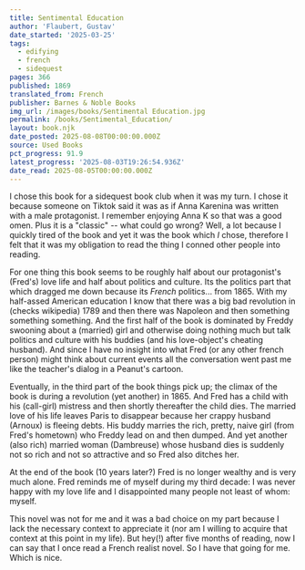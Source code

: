 ```yaml
---
title: Sentimental Education
author: 'Flaubert, Gustav'
date_started: '2025-03-25'
tags:
  - edifying
  - french
  - sidequest
pages: 366
published: 1869
translated_from: French
publisher: Barnes & Noble Books
img_url: /images/books/Sentimental Education.jpg
permalink: /books/Sentimental_Education/
layout: book.njk
date_posted: 2025-08-08T00:00:00.000Z
source: Used Books
pct_progress: 91.9
latest_progress: '2025-08-03T19:26:54.936Z'
date_read: 2025-08-05T00:00:00.000Z
---
```

I chose this book for a sidequest book club when it was my turn.  I chose it because someone on Tiktok said it was as if Anna Karenina was written with a male protagonist. I remember enjoying Anna K so that was a good omen.  Plus it is a "classic" -- what could go wrong?  Well, a lot because I quickly tired of the book and yet it was the book which *I* chose, therefore I felt that it was my obligation to read the thing I conned other people into reading. 

For one thing this book seems to be roughly half about our protagonist's (Fred's) love life and half about politics and culture.  Its the politics part that which dragged me down because its *French* politics... from 1865. With my half-assed American education I know that there was a big bad revolution in (checks wikipedia) 1789 and then there was Napoleon and then something something something.  And the first half of the book is dominated by Freddy swooning about a (married) girl and otherwise doing nothing much but talk politics and culture with his buddies (and his love-object's cheating husband). And since I have no insight into what Fred (or any other french person) might think about current events all the conversation went past me like the teacher's dialog in a Peanut's cartoon. 

Eventually, in the third part of the book things pick up; the climax of the book is during a revolution (yet another) in 1865. And Fred has a child with his (call-girl) mistress and then shortly thereafter the child dies.  The married love of his life leaves Paris to disappear because her crappy husband (Arnoux) is fleeing debts. His buddy marries the rich, pretty, naive girl (from Fred's hometown) who Freddy lead on and then dumped.  And yet another (also rich) married woman (Dambreuse) whose husband dies is suddenly not so rich and not so attractive and so Fred also ditches her.  

At the end of the book (10 years later?) Fred is no longer wealthy and is very much alone.  Fred reminds me of myself during my third decade: I was never happy with my love life and I disappointed many people not least of whom: myself.  

This novel was not for me and it was a bad choice on my part because I lack the necessary context to appreciate it (nor am I willing to acquire that context at this point in my life). But hey(!) after five months of reading, now I can say that I once read a French realist novel.  So I have that going for me.  Which is nice.  

<!--
* <span meta="54@2025-07-18T20:47:02.034Z"></span> F. has almost been in a duel and is mocked in the pages of Hussonet's magazine (b/c F did not loan the 5000 francs)

* <span meta="57@2025-07-25T03:57:11.611Z"></span> “Her children had gone out; there was nothing but stillness around her. It seemed as if she were utterly deserted.“He is going to be married! Is it possible?”And she was seized with a fit of nervous trembling.“Why is this? Does it mean that I love him?”Then all of a sudden:“Why, yes; I love him—I love him!”It seemed to her as if she were sinking into endless depths. The clock struck three. She listened to the vibrations of the sounds as they died away. And she remained on the edge of the armchair, with her eyes fixed and an unchanging smile on her face.”

[First time we get Ms Arnoux POV?]

* <span meta="57@2025-07-25T19:16:23.251Z"></span> “For the first time in his life Frédéric felt himself beloved; and this new pleasure, which did not transcend the ordinary run of agreeable sensations, made him swell with so much emotion that he spread out his two arms and flung back his head.A large cloud passed across the sky.“It is going towards Paris,” said Louise. “You’d like to follow it—wouldn’t you?”“I! Why?”“Who knows?”And surveying him with a sharp look:“Perhaps you have there” (she searched her mind for the appropriate phrase) “something to engage your affections.”“Oh! I have nothing to engage my affections there.”“Are you perfectly certain?”“Why, yes, Mademoiselle, perfectly certain!”

* <span meta="61@2025-07-27T03:50:19.171Z"></span> “For, indeed, you are not happy any more than I am! Oh! I know you. You have no one who responds to your craving for affection, for devotion. I will do anything you wish! I will not offend you! I swear to you that I will not!”And he let himself fall on his knees, in spite of himself, giving way beneath the weight of the feelings that oppressed his heart.“Get up!” she said; “get up, I insist!”And she declared in an imperious tone that if he did not comply with her wish, she would never see him again.”
- Fred making moves
* <span meta="63@2025-07-27T17:41:52.560Z"></span> “The night before, she had dreamed that she had been, for some time, on the sidewalk of the Rue Tronchet. She was waiting there for something the nature of which was not quite clear, but which, nevertheless, was of great importance; and, without knowing why, she was afraid of being seen. But an accursed little dog kept barking at her furiously and biting at the hem of her dress. He kept stubbornly coming back again and again, always barking more violently than before. Madame Arnoux woke up. The dog’s barking continued. She strained her ears to listen. It came from her son’s room. She rushed there in her bare feet. It was the child himself who was coughing. His hands were burning, his face flushed, and his voice strangely hoarse. Every minute he found it more difficult to breathe freely. She waited there till daybreak, bent over the coverlet watching him.”
-- more from Marie's POV (pre-rendezvous)
* <span meta="63@2025-07-27T17:44:12.405Z"></span> Marie misses the hookup b/c her son Eugene is sick (and F can't conceive)
* <span meta="65@2025-07-27T17:51:27.750Z"></span> part 3 -- after f breaks up w/ marie and sleeps with rosanette
* <span meta="67@2025-07-27T19:10:23.249Z"></span> “The Citizen spent his days wandering about the streets, pulling his moustache, rolling his eyes about, accepting and propagating any dismal news that was communicated to him; and he had only two phrases: “Look out! we’re going to be out flanked!” or else, “Why, dammit! The Republic is being double-crossed!” He was dissatisfied with everything, and especially with the fact that we had not taken back our natural frontiers.”
I think this is supposed to be funny.
* <span meta="72.3@2025-07-29T21:46:40.686Z"></span> “On the following day they went to see the Wolf’s Gorge, the Fairies’ Pool, the Long Rock, and the Marlotte. Two days later, they began again at random, just as their coachman thought fit to drive them, without asking where they were, and often even neglecting the famous sites.”
(Places in Fountainbleu -- sounds nice)
* <span meta="73.6@2025-07-30T00:00:54.216Z"></span> “Oh! oh! I may have been!” wishing to convey in this way that he had been often fortunate in his love-affairs, so that she might have a better opinion of him, just as Rosanette did not avow how many lovers she had had, in order that he might have more respect for her—for there will always be found in the midst of the most intimate confidences restrictions, false shame, delicacy, and pity. You divine either in the other or in yourself precipices or muddy paths which prevent you from penetrating any farther; moreover, you feel that you will not be understood. It is hard to express accurately the thing you mean, whatever it may be; and this is the reason why perfect unions are rare.”
(Finally, something is happening.)

* <span meta="74.3@2025-07-30T01:08:39.756Z"></span> “He started at a running pace from the Quai Voltaire. At an open window an old man in his shirtsleeves was crying, with his eyes raised. The Seine glided peacefully along. The sky was of a clear blue; and in the trees round the Tuileries birds were singing.”
(fred back in paris to find dussardier.)

* <span meta="75.9@2025-07-30T01:25:19.321Z"></span> “Then came the painter, the earthenware dealer, and Mademoiselle Louise; and, thanks to Martinon, who had taken his place to be near Cécile, Frédéric found himself beside Madame Arnoux.”
(fred is such a dick)

* <span meta="80.9@2025-07-31T19:47:12.209Z"></span> “Madame Dambreuse closed her eyes, and he was astonished at his easy victory. The tall trees in the garden stopped their gentle quivering. Motionless clouds streaked the sky with long strips of red, and on every side everything seemed to come to a standstill. Then he remembered, in a blurry sort of way, evenings just the same as this, filled with the same unbroken silence. Where was it that he had known them?”
(now he has seduced M. Dambreuse)

* <span meta="82.1@2025-07-31T20:09:01.116Z"></span> “Nevertheless, he approved of it; then, as Deslauriers was in touch with M. Roque, his friend explained to him how he stood with regard to Louise.“Tell them anything you like; that my affairs are in an unsettled state, that I am putting them in order. She is young enough to wait!”
( why does F just drag this out?)

* <span meta="82.7@2025-07-31T20:22:06.717Z"></span> “ People who left their names with the concierge made enquiries about her admiringly, and the passers-by were filled with respect on seeing the quantity of straw which was placed in the street under the windows.”
(what is the significance of this in caring for a patient?)

* <span meta="83.1@2025-07-31T20:28:45.660Z"></span> “The face was as yellow as straw. At the corners of the mouth there were traces of blood-stained foam. He had a silk handkerchief tied around his”
(M Dambreuse dead - how? - now wifey wants to remarry)

* <span meta="85.5@2025-08-01T20:38:15.302Z"></span> “ Since Frédéric’s defeat at the election, she was ambitious of obtaining for both of them a diplomatic post in Germany; therefore, the first thing they should do was to follow the current trends of ideas.”
( now f is juggling 2 women and his bastard son)

* <span meta="86.7@2025-08-03T00:50:02.309Z"></span> “In the Rue de Paradis, the concierge said that M. Arnoux had been away since the evening before. As for Madame, he ventured to say nothing; and Frédéric, having rushed like an arrow up the stairs, put his ear to the keyhole. Finally, the door was opened. Madame had gone out with Monsieur. The servant could not say when they would be back; her wages had been paid, and she was leaving herself.”
(fred borrows 12000F from Dambreuse for Arnoux!)

* <span meta="86.7@2025-08-03T00:53:11.371Z"></span> “In the Rue de Paradis, the concierge said that M. Arnoux had been away since the evening before. As for Madame, he ventured to say nothing; and Frédéric, having rushed like an arrow up the stairs, put his ear to the keyhole. Finally, the door was opened. Madame had gone out with Monsieur. The servant could not say when they would be back; her wages had been paid, and she was leaving herself.”
(fred borrows 12000F from Mdm Dambreuse for Mdm Arnoux!)

* <span meta="91.9@2025-08-03T19:26:54.936Z"></span> “He travelled. He came to know the melancholy of steamboats, the chill one feels on waking up in tents, the dizzy effect of landscapes and ruins, and the bitterness of ruptured friendships.”
(that's all folks!)
-->
